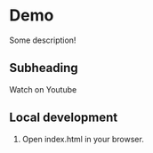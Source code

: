 # Demo

Some description!


## Subheading

Watch on Youtube


## Local development

1. Open index.html in your browser.
